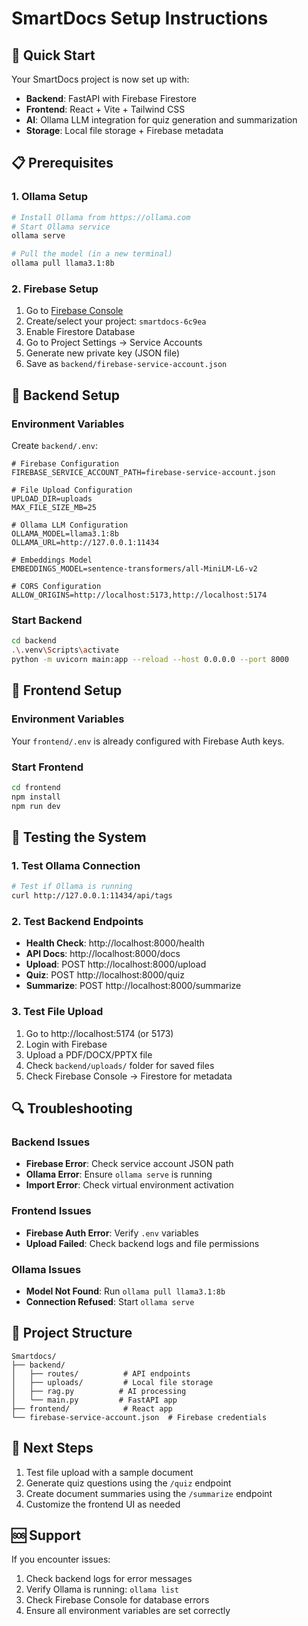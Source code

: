 # SmartDocs Setup Instructions

## 🚀 Quick Start

Your SmartDocs project is now set up with:
- **Backend**: FastAPI with Firebase Firestore
- **Frontend**: React + Vite + Tailwind CSS
- **AI**: Ollama LLM integration for quiz generation and summarization
- **Storage**: Local file storage + Firebase metadata

## 📋 Prerequisites

### 1. Ollama Setup
```bash
# Install Ollama from https://ollama.com
# Start Ollama service
ollama serve

# Pull the model (in a new terminal)
ollama pull llama3.1:8b
```

### 2. Firebase Setup
1. Go to [Firebase Console](https://console.firebase.google.com/)
2. Create/select your project: `smartdocs-6c9ea`
3. Enable Firestore Database
4. Go to Project Settings → Service Accounts
5. Generate new private key (JSON file)
6. Save as `backend/firebase-service-account.json`

## 🔧 Backend Setup

### Environment Variables
Create `backend/.env`:
```env
# Firebase Configuration
FIREBASE_SERVICE_ACCOUNT_PATH=firebase-service-account.json

# File Upload Configuration
UPLOAD_DIR=uploads
MAX_FILE_SIZE_MB=25

# Ollama LLM Configuration
OLLAMA_MODEL=llama3.1:8b
OLLAMA_URL=http://127.0.0.1:11434

# Embeddings Model
EMBEDDINGS_MODEL=sentence-transformers/all-MiniLM-L6-v2

# CORS Configuration
ALLOW_ORIGINS=http://localhost:5173,http://localhost:5174
```

### Start Backend
```bash
cd backend
.\.venv\Scripts\activate
python -m uvicorn main:app --reload --host 0.0.0.0 --port 8000
```

## 🎨 Frontend Setup

### Environment Variables
Your `frontend/.env` is already configured with Firebase Auth keys.

### Start Frontend
```bash
cd frontend
npm install
npm run dev
```

## 🧪 Testing the System

### 1. Test Ollama Connection
```bash
# Test if Ollama is running
curl http://127.0.0.1:11434/api/tags
```

### 2. Test Backend Endpoints
- **Health Check**: http://localhost:8000/health
- **API Docs**: http://localhost:8000/docs
- **Upload**: POST http://localhost:8000/upload
- **Quiz**: POST http://localhost:8000/quiz
- **Summarize**: POST http://localhost:8000/summarize

### 3. Test File Upload
1. Go to http://localhost:5174 (or 5173)
2. Login with Firebase
3. Upload a PDF/DOCX/PPTX file
4. Check `backend/uploads/` folder for saved files
5. Check Firebase Console → Firestore for metadata

## 🔍 Troubleshooting

### Backend Issues
- **Firebase Error**: Check service account JSON path
- **Ollama Error**: Ensure `ollama serve` is running
- **Import Error**: Check virtual environment activation

### Frontend Issues
- **Firebase Auth Error**: Verify `.env` variables
- **Upload Failed**: Check backend logs and file permissions

### Ollama Issues
- **Model Not Found**: Run `ollama pull llama3.1:8b`
- **Connection Refused**: Start `ollama serve`

## 📁 Project Structure
```
Smartdocs/
├── backend/
│   ├── routes/          # API endpoints
│   ├── uploads/         # Local file storage
│   ├── rag.py          # AI processing
│   └── main.py         # FastAPI app
├── frontend/            # React app
└── firebase-service-account.json  # Firebase credentials
```

## 🎯 Next Steps
1. Test file upload with a sample document
2. Generate quiz questions using the `/quiz` endpoint
3. Create document summaries using the `/summarize` endpoint
4. Customize the frontend UI as needed

## 🆘 Support
If you encounter issues:
1. Check backend logs for error messages
2. Verify Ollama is running: `ollama list`
3. Check Firebase Console for database errors
4. Ensure all environment variables are set correctly




